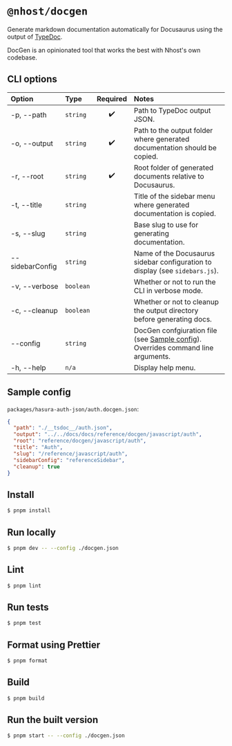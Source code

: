 # `@nhost/docgen`

Generate markdown documentation automatically for Docusaurus using the output of [TypeDoc](https://typedoc.org/).

DocGen is an opinionated tool that works the best with Nhost's own codebase.

## CLI options

| Option          | Type      | Required | Notes                                                                                              |
| :-------------- | :-------- | :------: | :------------------------------------------------------------------------------------------------- |
| -p, --path      | `string`  |    ✔️    | Path to TypeDoc output JSON.                                                                       |
| -o, --output    | `string`  |    ✔️    | Path to the output folder where generated documentation should be copied.                          |
| -r, --root      | `string`  |    ✔️    | Root folder of generated documents relative to Docusaurus.                                         |
| -t, --title     | `string`  |          | Title of the sidebar menu where generated documentation is copied.                                 |
| -s, --slug      | `string`  |          | Base slug to use for generating documentation.                                                     |
| --sidebarConfig | `string`  |          | Name of the Docusaurus sidebar configuration to display (see `sidebars.js`).                       |
| -v, --verbose   | `boolean` |          | Whether or not to run the CLI in verbose mode.                                                     |
| -c, --cleanup   | `boolean` |          | Whether or not to cleanup the output directory before generating docs.                             |
| --config        | `string`  |          | DocGen confgiuration file (see [Sample config](#sample-config)). Overrides command line arguments. |
| -h, --help      | `n/a`     |          | Display help menu.                                                                                 |

## Sample config

`packages/hasura-auth-json/auth.docgen.json`:

```json
{
  "path": "./__tsdoc__/auth.json",
  "output": "../../docs/docs/reference/docgen/javascript/auth",
  "root": "reference/docgen/javascript/auth",
  "title": "Auth",
  "slug": "/reference/javascript/auth",
  "sidebarConfig": "referenceSidebar",
  "cleanup": true
}
```

## Install

```bash
$ pnpm install
```

## Run locally

```bash
$ pnpm dev -- --config ./docgen.json
```

## Lint

```bash
$ pnpm lint
```

## Run tests

```bash
$ pnpm test
```

## Format using Prettier

```bash
$ pnpm format
```

## Build

```bash
$ pnpm build
```

## Run the built version

```bash
$ pnpm start -- --config ./docgen.json
```
